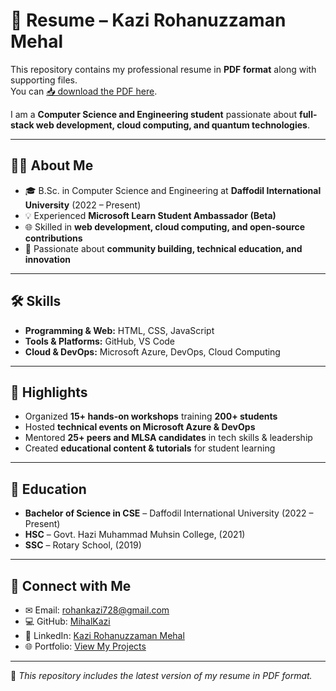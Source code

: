# 📄 Resume – Kazi Rohanuzzaman Mehal

This repository contains my professional resume in **PDF format** along with supporting files.  
You can [📥 download the PDF here](./Kazi%20Rohanuzzaman%20Mehal%20-%20Resume.pdf).  

I am a **Computer Science and Engineering student** passionate about **full-stack web development, cloud computing, and quantum technologies**.  

---

## 👨‍💻 About Me
- 🎓 B.Sc. in Computer Science and Engineering at **Daffodil International University** (2022 – Present)  
- 💡 Experienced **Microsoft Learn Student Ambassador (Beta)**  
- 🌐 Skilled in **web development, cloud computing, and open-source contributions**  
- 🚀 Passionate about **community building, technical education, and innovation**  

---

## 🛠️ Skills
- **Programming & Web:** HTML, CSS, JavaScript  
- **Tools & Platforms:** GitHub, VS Code  
- **Cloud & DevOps:** Microsoft Azure, DevOps, Cloud Computing  

---

## 📌 Highlights
- Organized **15+ hands-on workshops** training **200+ students**  
- Hosted **technical events on Microsoft Azure & DevOps**  
- Mentored **25+ peers and MLSA candidates** in tech skills & leadership  
- Created **educational content & tutorials** for student learning  

---

## 🎯 Education
- **Bachelor of Science in CSE** – Daffodil International University (2022 – Present)  
- **HSC** – Govt. Hazi Muhammad Muhsin College, (2021)  
- **SSC** – Rotary School, (2019)  

---

## 🔗 Connect with Me
- ✉ Email: [rohankazi728@gmail.com](mailto:rohankazi728@gmail.com)  
- 💻 GitHub: [MihalKazi](https://github.com/MihalKazi)  
- 🔗 LinkedIn: [Kazi Rohanuzzaman Mehal](https://www.linkedin.com/in/kazi-rohanuzzaman-mehal07)  
- 🌐 Portfolio: [View My Projects](https://sites.google.com/diu.edu.bd/kazirohanuzamanmehal/projects)  

---

📌 *This repository includes the latest version of my resume in PDF format.*
